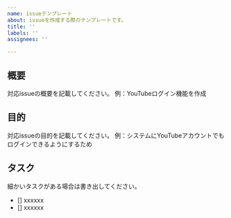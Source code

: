 ```yaml
---
name: issueテンプレート
about: issueを作成する際のテンプレートです。
title: ''
labels: ''
assignees: ''

---
```


## 概要
対応issueの概要を記載してください。
例：YouTubeログイン機能を作成

## 目的
対応issueの目的を記載してください。
例：システムにYouTubeアカウントでもログインできるようにするため

## タスク
細かいタスクがある場合は書き出してください。
- [] xxxxxx
- [] xxxxxx
